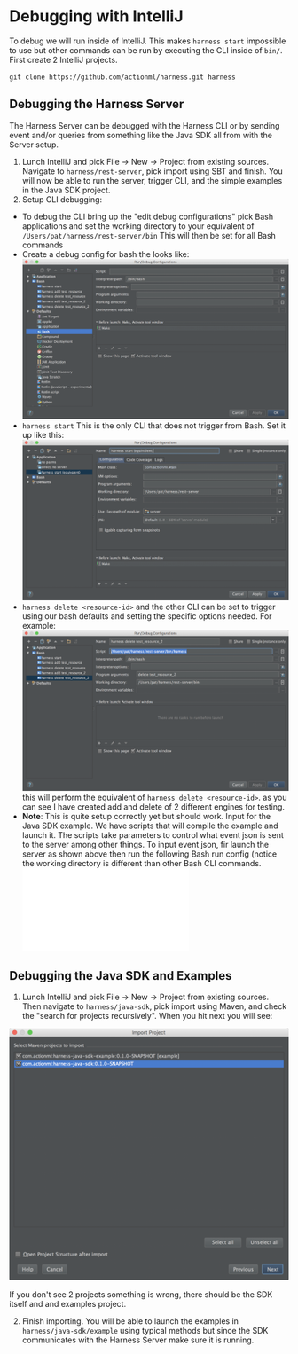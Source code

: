# Debugging with IntelliJ

To debug we will run inside of IntelliJ. This makes `harness start` impossible to use but other commands can be run by executing the CLI inside of `bin/`. First create 2 IntelliJ projects. 

```
git clone https://github.com/actionml/harness.git harness
```

## Debugging the Harness Server

The Harness Server can be debugged with the Harness CLI or by sending event and/or queries from something like the Java SDK all from with the Server setup.

 1. Lunch IntelliJ and pick File -> New -> Project from existing sources. Navigate to `harness/rest-server`, pick import using SBT and finish. You will now be able to run the server, trigger CLI, and the simple examples in the Java SDK project.
 2. Setup CLI debugging:
  - To debug the CLI bring up the "edit debug configurations" pick Bash applications and set the working directory to your equivalent of `/Users/pat/harness/rest-server/bin` This will then be set for all Bash commands
 - Create a debug config for bash the looks like:
   ![](images/default-bash-trigger.png)
 - `harness start` This is the only CLI that does not trigger from Bash. Set it up like this:
  ![](images/harness-start.png)
 - `harness delete <resource-id>` and the other CLI can be set to trigger using our bash defaults and setting the specific options needed. For example:
  ![](images/harness-bash-triggers.png)
  this will perform the equivalent of `harness delete <resource-id>`. as you can see I have created add and delete of 2 different engines for testing.
  - **Note**: This is quite setup correctly yet but should work. Input for the Java SDK example. We have scripts that will compile the example and launch it. The scripts take parameters to control what event json is sent to the server among other things. To input event json, fir launch the server as shown above then run the following Bash run config (notice the working directory is different than other Bash CLI commands.
  ![](images/send_events.sh)

## Debugging the Java SDK and Examples

 1. Lunch IntelliJ and pick File -> New -> Project from existing sources. Then navigate to `harness/java-sdk`, pick import using Maven, and check the "search for projects recursively". When you hit next you will see:

  ![import Java SDK and examples](images/import-java-sdk-project.png)
 
 If you don't see 2 projects something is wrong, there should be the SDK itself and and examples project.

 2. Finish importing. You will be able to launch the examples in `harness/java-sdk/example` using typical methods but since the SDK communicates with the Harness Server make sure it is running.

